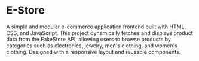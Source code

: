 # E-Store
A simple and modular e-commerce application frontend built with HTML, CSS, and JavaScript. This project dynamically fetches and displays product data from the FakeStore API, allowing users to browse products by categories such as electronics, jewelry, men's clothing, and women's clothing. Designed with a responsive layout and reusable components.
